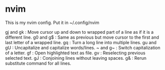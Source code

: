 # nvim

This is my nvim config.
Put it in ~/.config/nvim

gj and gk : Move cursor up and down to wrapped part of a line as if it is a different line.
g0 and g$ : Same as previous but move cursor to the first and last letter of a wrapped line.
gq : Turn a long line into multiple lines.
gu and gU : Uncapitalize and capitalize words/lines.
~ and g~ : Switch capitalization of a letter.
gf : Open highlighted text as file.
gv : Reselecting previous selected text.
gJ : Conjoining lines without leaving spaces.
g& : Rerun substitute command for all lines.
